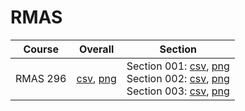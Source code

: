 # RMAS

| Course | Overall | Section |
| ------ | ------- | ------- |
| RMAS 296 | [csv](https://github.com/UCSD-Historical-Enrollment-Data/2024Winter/blob/main/overall/RMAS%20296.csv), [png](https://raw.githubusercontent.com/UCSD-Historical-Enrollment-Data/2024Winter/main/plot_overall/RMAS%20296.png) | Section 001: [csv](https://github.com/UCSD-Historical-Enrollment-Data/2024Winter/blob/main/section/RMAS%20296_001.csv), [png](https://raw.githubusercontent.com/UCSD-Historical-Enrollment-Data/2024Winter/main/plot_section/RMAS%20296_001.png)<br>Section 002: [csv](https://github.com/UCSD-Historical-Enrollment-Data/2024Winter/blob/main/section/RMAS%20296_002.csv), [png](https://raw.githubusercontent.com/UCSD-Historical-Enrollment-Data/2024Winter/main/plot_section/RMAS%20296_002.png)<br>Section 003: [csv](https://github.com/UCSD-Historical-Enrollment-Data/2024Winter/blob/main/section/RMAS%20296_003.csv), [png](https://raw.githubusercontent.com/UCSD-Historical-Enrollment-Data/2024Winter/main/plot_section/RMAS%20296_003.png) |
